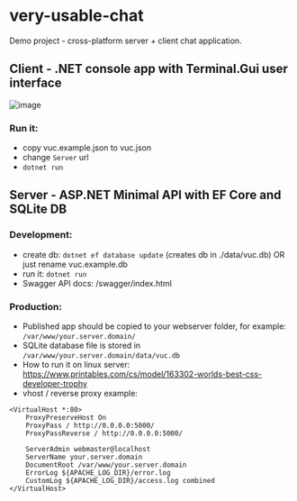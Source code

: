 # very-usable-chat

Demo project - cross-platform server + client chat application.

## Client - .NET console app with Terminal.Gui user interface

![image](https://github.com/MichalSkoula/very-usable-chat/assets/5922575/c33299c2-8f57-46d2-9a14-fa2a2fc1f5f3)

### Run it:

- copy vuc.example.json to vuc.json
- change ```Server``` url
- ```dotnet run```

## Server - ASP.NET Minimal API with EF Core and SQLite DB

### Development:

- create db: ```dotnet ef database update``` (creates db in ./data/vuc.db) OR just rename vuc.example.db
- run it: ```dotnet run```
- Swagger API docs: /swagger/index.html


### Production:

- Published app should be copied to your webserver folder, for example: `/var/www/your.server.domain/`
- SQLite database file is stored in `/var/www/your.server.domain/data/vuc.db`
- How to run it on linux server: https://www.printables.com/cs/model/163302-worlds-best-css-developer-trophy
- vhost / reverse proxy example:

```
<VirtualHost *:80>
    ProxyPreserveHost On
    ProxyPass / http://0.0.0.0:5000/
    ProxyPassReverse / http://0.0.0.0:5000/

    ServerAdmin webmaster@localhost
    ServerName your.server.domain
    DocumentRoot /var/www/your.server.domain
    ErrorLog ${APACHE_LOG_DIR}/error.log
    CustomLog ${APACHE_LOG_DIR}/access.log combined
</VirtualHost>
```
